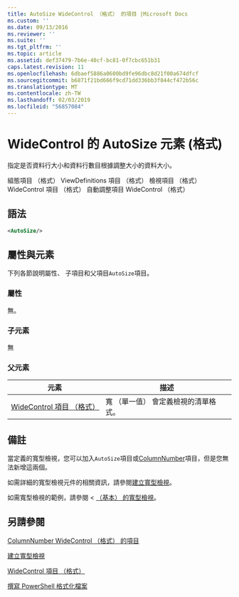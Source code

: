 ```yaml
---
title: AutoSize WideControl （格式） 的項目 |Microsoft Docs
ms.custom: ''
ms.date: 09/13/2016
ms.reviewer: ''
ms.suite: ''
ms.tgt_pltfrm: ''
ms.topic: article
ms.assetid: def37479-7b6e-40cf-bc81-0f7cbc651b31
caps.latest.revision: 11
ms.openlocfilehash: 6dbaef5886a0600bd9fe96dbc8d21f00a674dfcf
ms.sourcegitcommit: b6871f21bd666f9cd71dd336bb3f844cf472b56c
ms.translationtype: MT
ms.contentlocale: zh-TW
ms.lasthandoff: 02/03/2019
ms.locfileid: "56857084"
---
```

# <a name="autosize-element-for-widecontrol-format"></a>WideControl 的 AutoSize 元素 (格式)

指定是否資料行大小和資料行數目根據調整大小的資料大小。

組態項目 （格式） ViewDefinitions 項目 （格式） 檢視項目 （格式） WideControl 項目 （格式） 自動調整項目 WideControl （格式）

## <a name="syntax"></a>語法

```xml
<AutoSize/>
```

## <a name="attributes-and-elements"></a>屬性與元素

下列各節說明屬性、 子項目和父項目`AutoSize`項目。

### <a name="attributes"></a>屬性

無。

### <a name="child-elements"></a>子元素

無

### <a name="parent-elements"></a>父元素

|元素|描述|
|-------------|-----------------|
|[WideControl 項目 （格式）](./widecontrol-element-format.md)|寬 （單一值） 會定義檢視的清單格式。|

## <a name="remarks"></a>備註

當定義的寬型檢視，您可以加入`AutoSize`項目或[ColumnNumber](./columnnumber-element-for-widecontrol-format.md)項目，但是您無法新增這兩個。

如需詳細的寬型檢視元件的相關資訊，請參閱[建立寬型檢視](./creating-a-wide-view.md)。

如需寬型檢視的範例，請參閱 < [（基本） 的寬型檢視](./wide-view-basic.md)。

## <a name="see-also"></a>另請參閱

[ColumnNumber WideControl （格式） 的項目](./columnnumber-element-for-widecontrol-format.md)

[建立寬型檢視](./creating-a-wide-view.md)

[WideControl 項目 （格式）](./widecontrol-element-format.md)

[撰寫 PowerShell 格式化檔案](./writing-a-powershell-formatting-file.md)
